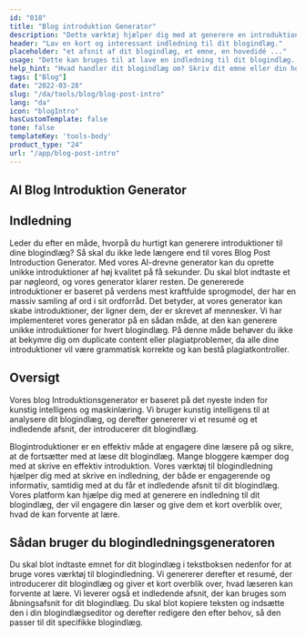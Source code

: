 ```yaml
---
id: "018"
title: "Blog introduktion Generator"
description: "Dette værktøj hjælper dig med at generere en introduktion til din blog. Introduktionen er den vigtigste del af din blog, da den er det første, dine læsere ser. Den skal være fængende og fængende, så dine læsere får lyst til at læse mere."
header: "Lav en kort og interessant indledning til dit blogindlæg."
placeholder: "et afsnit af dit blogindlæg, et emne, en hovedidé ..."
usage: "Dette kan bruges til at lave en indledning til dit blogindlæg. Det er vigtigt at holde indledningen kort og præcis. Du skal sørge for at inkludere dine vigtigste nøgleord, så dit indlæg vil have større sandsynlighed for at dukke op i søgemaskinerne."
help_hint: "Hvad handler dit blogindlæg om? Skriv dit emne eller din hovedidé ned, og så hjælper vi dig med at lave en indledning til dit blogindlæg."
tags: ["Blog"]
date: "2022-03-28"
slug: "/da/tools/blog/blog-post-intro"
lang: "da"
icon: "blogIntro"
hasCustomTemplate: false
tone: false
templateKey: 'tools-body'
product_type: "24"
url: "/app/blog-post-intro"
---
```


## AI Blog Introduktion Generator

## Indledning

Leder du efter en måde, hvorpå du hurtigt kan generere introduktioner til dine blogindlæg? Så skal du ikke lede længere end til vores Blog Post Introduction Generator. Med vores AI-drevne generator kan du oprette unikke introduktioner af høj kvalitet på få sekunder. Du skal blot indtaste et par nøgleord, og vores generator klarer resten. De genererede introduktioner er baseret på verdens mest kraftfulde sprogmodel, der har en massiv samling af ord i sit ordforråd. Det betyder, at vores generator kan skabe introduktioner, der ligner dem, der er skrevet af mennesker. Vi har implementeret vores generator på en sådan måde, at den kan generere unikke introduktioner for hvert blogindlæg. På denne måde behøver du ikke at bekymre dig om duplicate content eller plagiatproblemer, da alle dine introduktioner vil være grammatisk korrekte og kan bestå plagiatkontroller.

## Oversigt

Vores blog Introduktionsgenerator er baseret på det nyeste inden for kunstig intelligens og maskinlæring. Vi bruger kunstig intelligens til at analysere dit blogindlæg, og derefter genererer vi et resumé og et indledende afsnit, der introducerer dit blogindlæg.

Blogintroduktioner er en effektiv måde at engagere dine læsere på og sikre, at de fortsætter med at læse dit blogindlæg. Mange bloggere kæmper dog med at skrive en effektiv introduktion. Vores værktøj til blogindledning hjælper dig med at skrive en indledning, der både er engagerende og informativ, samtidig med at du får et indledende afsnit til dit blogindlæg. Vores platform kan hjælpe dig med at generere en indledning til dit blogindlæg, der vil engagere din læser og give dem et kort overblik over, hvad de kan forvente at lære.

## Sådan bruger du blogindledningsgeneratoren

Du skal blot indtaste emnet for dit blogindlæg i tekstboksen nedenfor for at bruge vores værktøj til blogindledning. Vi genererer derefter et resumé, der introducerer dit blogindlæg og giver et kort overblik over, hvad læseren kan forvente at lære. Vi leverer også et indledende afsnit, der kan bruges som åbningsafsnit for dit blogindlæg. Du skal blot kopiere teksten og indsætte den i din blogindlægseditor og derefter redigere den efter behov, så den passer til dit specifikke blogindlæg.
